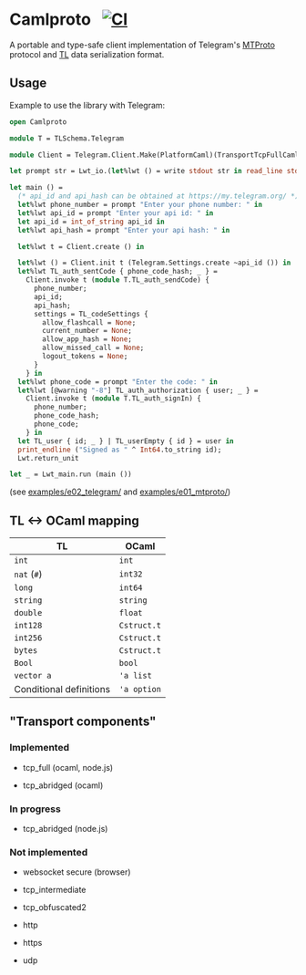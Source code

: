 # Camlproto &nbsp; [![CI](https://github.com/Bannerets/camlproto/workflows/Build%20and%20test/badge.svg)](https://github.com/Bannerets/camlproto/actions?query=workflow%3A%22Build+and+test%22)

A portable and type-safe client implementation of Telegram's [MTProto][] protocol and [TL][] data serialization format.

[MTProto]: https://core.telegram.org/mtproto
[TL]: https://core.telegram.org/mtproto/TL

## Usage

Example to use the library with Telegram:

```ocaml
open Camlproto

module T = TLSchema.Telegram

module Client = Telegram.Client.Make(PlatformCaml)(TransportTcpFullCaml)

let prompt str = Lwt_io.(let%lwt () = write stdout str in read_line stdin)

let main () =
  (* api_id and api_hash can be obtained at https://my.telegram.org/ *)
  let%lwt phone_number = prompt "Enter your phone number: " in
  let%lwt api_id = prompt "Enter your api id: " in
  let api_id = int_of_string api_id in
  let%lwt api_hash = prompt "Enter your api hash: " in

  let%lwt t = Client.create () in

  let%lwt () = Client.init t (Telegram.Settings.create ~api_id ()) in
  let%lwt TL_auth_sentCode { phone_code_hash; _ } =
    Client.invoke t (module T.TL_auth_sendCode) {
      phone_number;
      api_id;
      api_hash;
      settings = TL_codeSettings {
        allow_flashcall = None;
        current_number = None;
        allow_app_hash = None;
        allow_missed_call = None;
        logout_tokens = None;
      }
    } in
  let%lwt phone_code = prompt "Enter the code: " in
  let%lwt [@warning "-8"] TL_auth_authorization { user; _ } =
    Client.invoke t (module T.TL_auth_signIn) {
      phone_number;
      phone_code_hash;
      phone_code;
    } in
  let TL_user { id; _ } | TL_userEmpty { id } = user in
  print_endline ("Signed as " ^ Int64.to_string id);
  Lwt.return_unit

let _ = Lwt_main.run (main ())
```

(see [examples/e02_telegram/](examples/e02_telegram/) and [examples/e01_mtproto/](examples/e01_mtproto/))

## TL <-> OCaml mapping

| TL                       | OCaml            |
|--------------------------|------------------|
| `int`                    | `int`            |
| `nat` (`#`)              | `int32`          |
| `long`                   | `int64`          |
| `string`                 | `string`         |
| `double`                 | `float`          |
| `int128`                 | `Cstruct.t`      |
| `int256`                 | `Cstruct.t`      |
| `bytes`                  | `Cstruct.t`      |
| `Bool`                   | `bool`           |
| `vector a`               | `'a list`        |
| Conditional definitions  | `'a option`      |

## "Transport components"

### Implemented

- tcp_full (ocaml, node.js)

- tcp_abridged (ocaml)

### In progress

- tcp_abridged (node.js)

### Not implemented

- websocket secure (browser)

- tcp_intermediate

- tcp_obfuscated2

- http

- https

- udp
